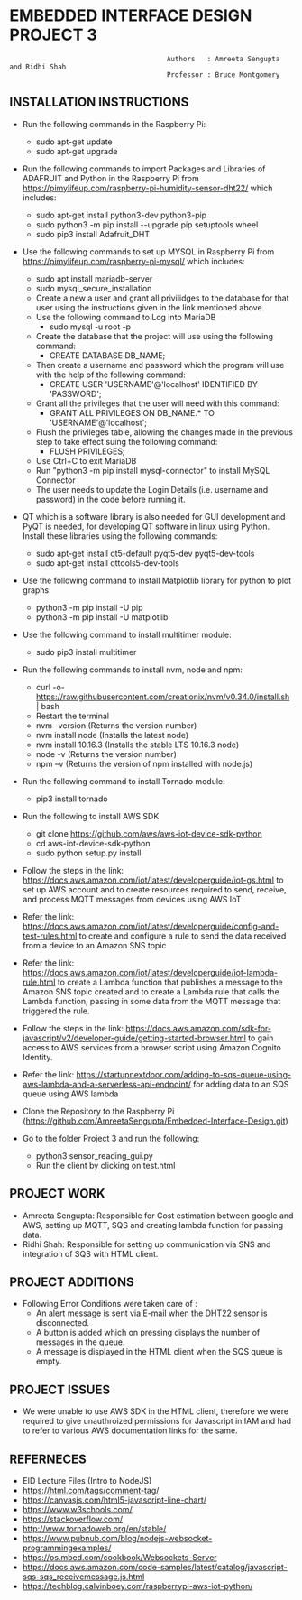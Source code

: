 #                                        EMBEDDED INTERFACE DESIGN PROJECT 3
                                                
                                           Authors   : Amreeta Sengupta and Ridhi Shah
                                           Professor : Bruce Montgomery 

## INSTALLATION INSTRUCTIONS
- Run the following commands in the Raspberry Pi:
  - sudo apt-get update
  - sudo apt-get upgrade
- Run the following commands to import Packages and Libraries of ADAFRUIT and Python in the Raspberry Pi from    https://pimylifeup.com/raspberry-pi-humidity-sensor-dht22/ which includes:
   - sudo apt-get install python3-dev python3-pip
   - sudo python3 -m pip install --upgrade pip setuptools wheel
   - sudo pip3 install Adafruit_DHT
- Use the following commands to set up MYSQL in Raspberry Pi from https://pimylifeup.com/raspberry-pi-mysql/ which includes:
   - sudo apt install mariadb-server
   - sudo mysql_secure_installation
   - Create a new a user and grant all privilidges to the database for that user using the instructions given in the link mentioned above.
  - Use the following command to Log into MariaDB 
    - sudo mysql -u root -p
  - Create the database that the project will use using the following command: 
    - CREATE DATABASE DB_NAME;
  - Then create a username and password which the program will use with the help of the following command:
    - CREATE USER 'USERNAME'@'localhost' IDENTIFIED BY 'PASSWORD';
  - Grant all the privileges that the user will need with this command: 
    - GRANT ALL PRIVILEGES ON DB_NAME.* TO 'USERNAME'@'localhost';
  - Flush the privileges table, allowing the changes made in the previous step to take effect suing the following command: 
     - FLUSH PRIVILEGES;
  - Use Ctrl+C to exit MariaDB
  - Run "python3 -m pip install mysql-connector" to install MySQL Connector
  - The user needs to update the Login Details (i.e. username and password) in the code before running it.
- QT which is a software library is also needed for GUI development and PyQT is needed, for developing QT software in linux using Python.
  Install these libraries using the following commands:
  - sudo apt-get install qt5-default pyqt5-dev pyqt5-dev-tools
  - sudo apt-get install qttools5-dev-tools
  
- Use the following command to install Matplotlib library for python to plot graphs:
   - python3 -m pip install -U pip
   - python3 -m pip install -U matplotlib
- Use the following command to install multitimer module:
   - sudo pip3 install multitimer
- Run the following commands to install nvm, node and npm:
  - curl -o- https://raw.githubusercontent.com/creationix/nvm/v0.34.0/install.sh | bash
  - Restart the terminal
  - nvm –version (Returns the version number)
  - nvm install node (Installs the latest node)
  - nvm install 10.16.3 (Installs the stable LTS 10.16.3 node)
  - node -v (Returns the version number)
  - npm –v (Returns the version of npm installed with node.js)
- Run the following command to install Tornado module:
  - pip3 install tornado
- Run the following to install AWS SDK
  - git clone https://github.com/aws/aws-iot-device-sdk-python
  - cd aws-iot-device-sdk-python
  - sudo python setup.py install
- Follow the steps in the link: https://docs.aws.amazon.com/iot/latest/developerguide/iot-gs.html to set up AWS account and to create     resources required to send, receive, and process MQTT messages from devices using AWS IoT 
- Refer the link: https://docs.aws.amazon.com/iot/latest/developerguide/config-and-test-rules.html to create and configure a rule to       send the data received from a device to an Amazon SNS topic
- Refer the link: https://docs.aws.amazon.com/iot/latest/developerguide/iot-lambda-rule.html to create a Lambda function that publishes   a message to the Amazon SNS topic created and to create a Lambda rule that calls the Lambda function, passing in some data from the     MQTT message that triggered the rule.
- Follow the steps in the link: https://docs.aws.amazon.com/sdk-for-javascript/v2/developer-guide/getting-started-browser.html to gain     access to AWS services from a browser script using Amazon Cognito Identity.
- Refer the link: https://startupnextdoor.com/adding-to-sqs-queue-using-aws-lambda-and-a-serverless-api-endpoint/ for adding data to an   SQS queue using AWS lambda
- Clone the Repository to the Raspberry Pi (https://github.com/AmreetaSengupta/Embedded-Interface-Design.git)
- Go to the folder Project 3 and run the following:
  - python3 sensor_reading_gui.py
  - Run the client by clicking on test.html
 

## PROJECT WORK
- Amreeta Sengupta: Responsible for Cost estimation between google and AWS, setting up MQTT, SQS and creating lambda function for passing data.
- Ridhi Shah: Responsible for setting up communication via SNS and integration of SQS with HTML client.

## PROJECT ADDITIONS
- Following Error Conditions were taken care of :
  - An alert message is sent via E-mail when the DHT22 sensor is disconnected.
  - A button is added which on pressing displays the number of messages in the queue.
  - A message is displayed in the HTML client when the SQS queue is empty.
 
## PROJECT ISSUES
- We were unable to use AWS SDK in the HTML client, therefore we were required to give unauthroized permissions for Javascript in         IAM and had to refer to various AWS documentation links for the same.  

## REFERNECES
- EID Lecture Files (Intro to NodeJS)
- https://html.com/tags/comment-tag/
- https://canvasjs.com/html5-javascript-line-chart/
- https://www.w3schools.com/
- https://stackoverflow.com/
- http://www.tornadoweb.org/en/stable/
- https://www.pubnub.com/blog/nodejs-websocket-programmingexamples/
- https://os.mbed.com/cookbook/Websockets-Server
- https://docs.aws.amazon.com/code-samples/latest/catalog/javascript-sqs-sqs_receivemessage.js.html
- https://techblog.calvinboey.com/raspberrypi-aws-iot-python/
